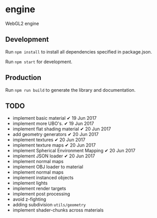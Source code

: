 # engine
WebGL2 engine

## Development
Run `npm install` to install all dependencies specified in package.json.

Run `npm start` for development.

## Production
Run `npm run build` to generate the library and documentation.


## TODO
* implement basic material                      ✔   19 Jun 2017
* implement more UBO's.                         ✔   19 Jun 2017
* implement flat shading material               ✔   20 Jun 2017
* add geometry generators                       ✔   20 Jun 2017
* implement textures                            ✔   20 Jun 2017
* implement texture maps                        ✔   20 Jun 2017
* implement Spherical Environment Mapping       ✔   20 Jun 2017
* implement JSON loader                         ✔   20 Jun 2017
* implement normal maps
* implement OBJ loader to material
* implement normal maps
* implement instanced objects
* implement lights
* implement render targets
* implement post processing
* avoid z-fighting
* adding subdivision `utils/geometry`
* implement shader-chunks across materials
